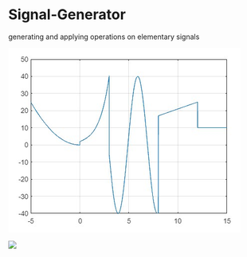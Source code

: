 # Signal-Generator
generating and applying operations on elementary signals  

![result signal](./imgs/original_signal.jpg)

![](https://komarev.com/ghpvc/?username=HudaSale7)
